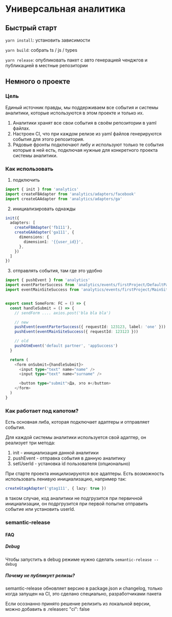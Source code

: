 # Универсальная аналитика

## Быстрый старт
`yarn install`: установить зависимости

`yarn build`: собрать ts / js / types

`yarn release`: опубликовать пакет с авто генерацией ченджгов и публикацией в местные репозитории 

## Немного о проекте

### Цель
Единый источник правды, мы поддерживаем все события и системы аналитики, которые используются в этом проекте и только их.

1. Аналитики хранят все свои события в своём репозитории в yaml файлах.
2. Настроен CI, что при каждом релизе из yaml файлов генерируются события для этого репозитория.
3. Рядовые фронты подключают либу и используют только те события которые в ней есть, подключая нужные для конкретного проекта системы аналитики.

### Как использовать
1. подключить
```typescript
import { init } from 'analytics'
import createFBAdapter from 'analytics/adapters/facebook'
import createGAAdapter from 'analytics/adapters/ga'
```

2. инициализировать однажды
```typescript
init({
  adapters: [
    createFBAdapter('fb111'),
    createGAAdapter('ga111', {
      dimensions: {
        dimension1: '{{user_id}}',
      },
    })
  ]
})
```

3. отправлять события, там где это удобно
```typescript jsx
import { pushEvent } from 'analytics'
import eventParterSuccess from 'analytics/events/firstProject/DefaultPartner/appSuccess'
import eventMainSiteSuccess from 'analytics/events/firstProject/MainSiteForm/appSuccess'


export const SomeForm: FC = () => {
  const handleSubmit = () => {
    // sendForm .... axios.post('bla bla bla')

    // new
    pushEvent(eventParterSuccess({ requestId: 123123, label: 'one' }))
    pushEvent(eventMainSiteSuccess({ requestId: 123123 }))

    // old
    pushGtmEvent('default partner', 'appSuccess')
  }

  return (
    <form onSubmit={handleSubmit}>
      <input type="text" name="name" />
      <input type="text" name="surname" />

      <button type="submit">Да, это я</button>
    </form>
  )
}
```

### Как работает под капотом?
Есть основная либа, которая подключает адаптеры и отправляет события.

Для каждой системы аналитики используется свой адаптер, он реализует три метода:
1. init - инициализация данной аналитики
2. pushEvent - отправка события в данную аналитику
3. setUserId - установка id пользователя (опционально)

При старте проекта иницилизируются все адаптеры.
Есть возможность использовать ленивую инициализацию, например так:
```typescript
createGtagAdapter('gtag111', { lazy: true })
```
в таком случае, код аналитики не подгрузится при первичной инициализации, он подргрузится при первой попытке отправить событие или установить userId.

### semantic-release

#### FAQ

##### Debug
Чтобы запустить в debug режиме нужно сделать `semantic-release --debug`

##### Почему не публикует релизы?
semantic-release обновляет версию в package.json и changelog, только когда запущен на CI, это сделано специально, разработчиками пакета

Если осознанно принято решение релизить из локальной версии, можно добавить в .releaserc "ci": false
